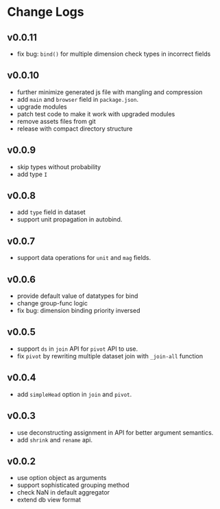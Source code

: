 # Change Logs

## v0.0.11

 - fix bug: `bind()` for multiple dimension check types in incorrect fields


## v0.0.10

 - further minimize generated js file with mangling and compression
 - add `main` and `browser` field in `package.json`.
 - upgrade modules
 - patch test code to make it work with upgraded modules
 - remove assets files from git
 - release with compact directory structure


## v0.0.9

 - skip types without probability
 - add type `I`


## v0.0.8

 - add `type` field in dataset
 - support unit propagation in autobind.


## v0.0.7

 - support data operations for `unit` and `mag` fields.


## v0.0.6

 - provide default value of datatypes for bind
 - change group-func logic
 - fix bug: dimension binding priority inversed


## v0.0.5

 - support `ds` in `join` API for `pivot` API to use.
 - fix `pivot` by rewriting multiple dataset join with `_join-all` function


## v0.0.4

 - add `simpleHead` option in `join` and `pivot`.


## v0.0.3

 - use deconstructing assignment in API for better argument semantics.
 - add `shrink` and `rename` api.

 
## v0.0.2

 - use option object as arguments
 - support sophisticated grouping method
 - check NaN in default aggregator
 - extend db view format
